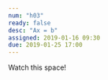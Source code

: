 ```yaml
---
num: "h03"
ready: false
desc: "Ax = b"
assigned: 2019-01-16 09:30
due: 2019-01-25 17:00
---
```


Watch this space!
